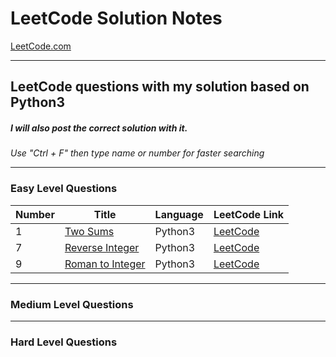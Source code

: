 # LeetCode Solution Notes

[LeetCode.com](https://leetcode.com/)

-----

## LeetCode questions with my solution based on Python3
##### I will also post the correct solution with it.


*Use "Ctrl + F" then type name or number for faster searching*

----

### Easy Level Questions

Number| Title                            | Language  |LeetCode Link
------|----------------------------------|-----------|-
1     |[Two Sums](https://bit.ly/3htdkMm)| Python3   | [LeetCode](https://leetcode.com/problems/two-sum/)
7     |[Reverse Integer](https://bit.ly/3hte9EW)| Python3 |[LeetCode](https://leetcode.com/problems/reverse-integer/)
9     |[Roman to Integer]()|Python3|[LeetCode]()






----

### Medium Level Questions




----

### Hard Level Questions
